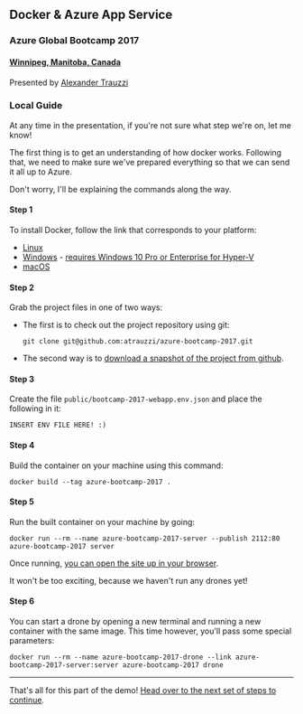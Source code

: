 ## Docker & Azure App Service
### Azure Global Bootcamp 2017
#### [Winnipeg, Manitoba, Canada](https://global.azurebootcamp.net/locations/canada-winnipeg/)

Presented by [Alexander Trauzzi](http://twitter.com/Omega_)

### Local Guide
At any time in the presentation, if you're not sure what step we're on, let me know!

The first thing is to get an understanding of how docker works.  Following that, we need to make sure we've prepared everything so that we can send it all up to Azure.

Don't worry, I'll be explaining the commands along the way.

#### Step 1
To install Docker, follow the link that corresponds to your platform:

 - [Linux](https://docs.docker.com/engine/installation/)
 - [Windows](https://docs.docker.com/docker-for-windows/install/) - [requires Windows 10 Pro or Enterprise for Hyper-V](https://docs.microsoft.com/en-us/virtualization/hyper-v-on-windows/reference/hyper-v-requirements)
 - [macOS](https://docs.docker.com/docker-for-mac/install/)

#### Step 2
Grab the project files in one of two ways:

 - The first is to check out the project repository using git:
   ```
   git clone git@github.com:atrauzzi/azure-bootcamp-2017.git
   ```
 - The second way is to [download a snapshot of the project from github](https://github.com/atrauzzi/azure-bootcamp-2017/archive/master.zip).

#### Step 3
Create the file `public/bootcamp-2017-webapp.env.json` and place the following in it:

```
INSERT ENV FILE HERE! :)
```

#### Step 4
Build the container on your machine using this command:

```
docker build --tag azure-bootcamp-2017 .
```

#### Step 5
Run the built container on your machine by going:

```
docker run --rm --name azure-bootcamp-2017-server --publish 2112:80 azure-bootcamp-2017 server
```

Once running, [you can open the site up in your browser](http://localhost:2112).

It won't be too exciting, because we haven't run any drones yet!

#### Step 6
You can start a drone by opening a new terminal and running a new container with the same image.  This time however, you'll pass some special parameters:

```
docker run --rm --name azure-bootcamp-2017-drone --link azure-bootcamp-2017-server:server azure-bootcamp-2017 drone
```

---

That's all for this part of the demo!  [Head over to the next set of steps to continue](./guide_azure_registry.md).
